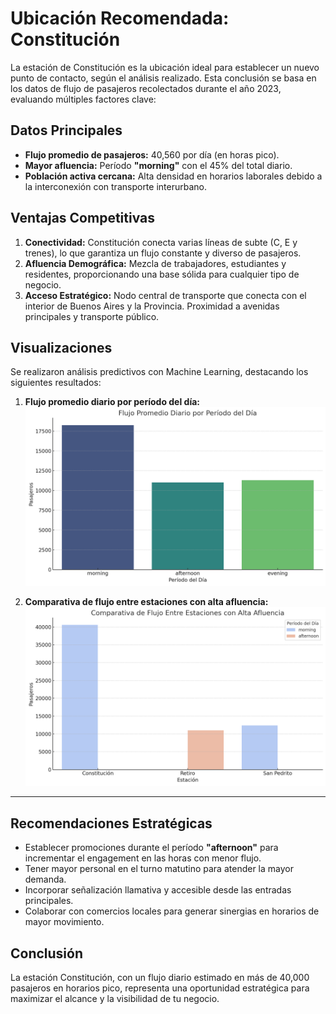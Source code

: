# Ubicación Recomendada: Constitución

La estación de Constitución es la ubicación ideal para establecer un nuevo punto de contacto, según el análisis realizado. Esta conclusión se basa en los datos de flujo de pasajeros recolectados durante el año 2023, evaluando múltiples factores clave:

## Datos Principales
- **Flujo promedio de pasajeros:** 40,560 por día (en horas pico).
- **Mayor afluencia:** Período **"morning"** con el 45% del total diario.
- **Población activa cercana:** Alta densidad en horarios laborales debido a la interconexión con transporte interurbano.

## Ventajas Competitivas
1. **Conectividad:** Constitución conecta varias líneas de subte (C, E y trenes), lo que garantiza un flujo constante y diverso de pasajeros.
2. **Afluencia Demográfica:** Mezcla de trabajadores, estudiantes y residentes, proporcionando una base sólida para cualquier tipo de negocio.
3. **Acceso Estratégico:** Nodo central de transporte que conecta con el interior de Buenos Aires y la Provincia. Proximidad a avenidas principales y transporte público.

## Visualizaciones
Se realizaron análisis predictivos con Machine Learning, destacando los siguientes resultados:

1. **Flujo promedio diario por período del día:**
![Gráfico de barra](/img/GRAFICO_DE_BARRAS.png)

2. **Comparativa de flujo entre estaciones con alta afluencia:**
![Gráfico comparativo](/img/GRAFICO_COMPARATIVO.png)

---

## Recomendaciones Estratégicas
- Establecer promociones durante el período **"afternoon"** para incrementar el engagement en las horas con menor flujo.
- Tener mayor personal en el turno matutino para atender la mayor demanda.
- Incorporar señalización llamativa y accesible desde las entradas principales.
- Colaborar con comercios locales para generar sinergias en horarios de mayor movimiento.

## Conclusión
La estación Constitución, con un flujo diario estimado en más de 40,000 pasajeros en horarios pico, representa una oportunidad estratégica para maximizar el alcance y la visibilidad de tu negocio.
